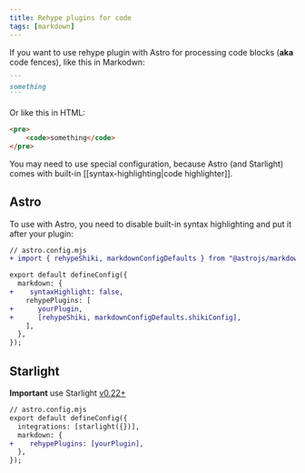 ```yaml
---
title: Rehype plugins for code
tags: [markdown]
---
```


If you want to use rehype plugin with Astro for processing code blocks (**aka** code fences), like this in Markodwn:

````md
```
something
```
````

Or like this in HTML:

```html
<pre>
    <code>something</code>
</pre>
```

You may need to use special configuration, because Astro (and Starlight) comes with built-in [[syntax-highlighting|code highlighter]].

## Astro

To use with Astro, you need to disable built-in syntax highlighting and put it after your plugin:

```diff
// astro.config.mjs
+ import { rehypeShiki, markdownConfigDefaults } from "@astrojs/markdown-remark";

export default defineConfig({
  markdown: {
+    syntaxHighlight: false,
    rehypePlugins: [
+      yourPlugin,
+      [rehypeShiki, markdownConfigDefaults.shikiConfig],
    ],
  },
});
```

## Starlight

**Important** use Starlight [v0.22+](https://github.com/withastro/starlight/discussions/1259#discussioncomment-9300105)

```diff
// astro.config.mjs
export default defineConfig({
  integrations: [starlight({})],
  markdown: {
+    rehypePlugins: [yourPlugin],
  },
});
```
